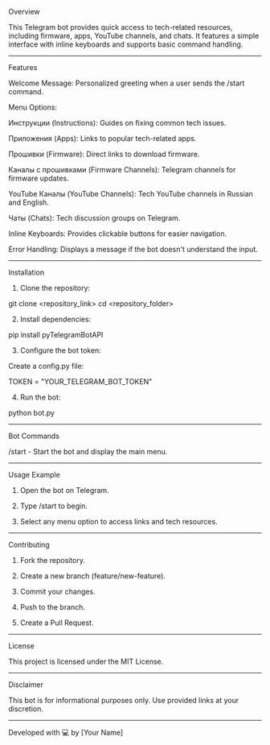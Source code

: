 

Overview

This Telegram bot provides quick access to tech-related resources, including firmware, apps, YouTube channels, and chats. It features a simple interface with inline keyboards and supports basic command handling.


---

Features

Welcome Message: Personalized greeting when a user sends the /start command.

Menu Options:

Инструкции (Instructions): Guides on fixing common tech issues.

Приложения (Apps): Links to popular tech-related apps.

Прошивки (Firmware): Direct links to download firmware.

Каналы с прошивками (Firmware Channels): Telegram channels for firmware updates.

YouTube Каналы (YouTube Channels): Tech YouTube channels in Russian and English.

Чаты (Chats): Tech discussion groups on Telegram.


Inline Keyboards:
Provides clickable buttons for easier navigation.

Error Handling:
Displays a message if the bot doesn't understand the input.



---

Installation

1. Clone the repository:

git clone <repository_link>
cd <repository_folder>


2. Install dependencies:

pip install pyTelegramBotAPI


3. Configure the bot token:

Create a config.py file:

TOKEN = "YOUR_TELEGRAM_BOT_TOKEN"



4. Run the bot:

python bot.py




---

Bot Commands

/start - Start the bot and display the main menu.



---

Usage Example

1. Open the bot on Telegram.


2. Type /start to begin.


3. Select any menu option to access links and tech resources.




---

Contributing

1. Fork the repository.


2. Create a new branch (feature/new-feature).


3. Commit your changes.


4. Push to the branch.


5. Create a Pull Request.




---

License

This project is licensed under the MIT License.


---

Disclaimer

This bot is for informational purposes only. Use provided links at your discretion.


---

Developed with 💻 by [Your Name]

